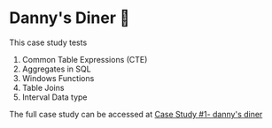 # Danny's Diner :ramen:

This case study tests 
1. Common Table Expressions (CTE)
2. Aggregates in SQL
3. Windows Functions 
4. Table Joins
5. Interval Data type


The full case study can be accessed at [Case Study #1- danny's diner](https://8weeksqlchallenge.com/case-study-1/)
